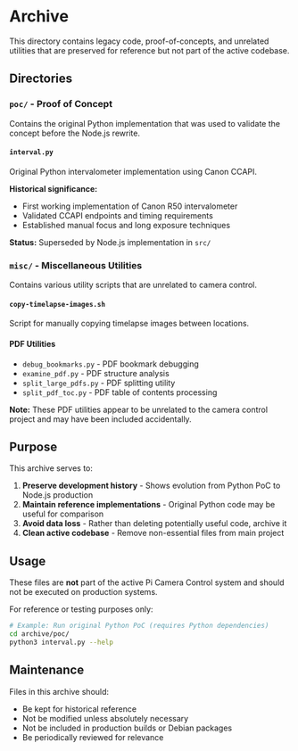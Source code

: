 # Archive

This directory contains legacy code, proof-of-concepts, and unrelated utilities that are preserved for reference but not part of the active codebase.

## Directories

### `poc/` - Proof of Concept
Contains the original Python implementation that was used to validate the concept before the Node.js rewrite.

#### `interval.py`
Original Python intervalometer implementation using Canon CCAPI.

**Historical significance:**
- First working implementation of Canon R50 intervalometer
- Validated CCAPI endpoints and timing requirements
- Established manual focus and long exposure techniques

**Status:** Superseded by Node.js implementation in `src/`

### `misc/` - Miscellaneous Utilities
Contains various utility scripts that are unrelated to camera control.

#### `copy-timelapse-images.sh`
Script for manually copying timelapse images between locations.

#### PDF Utilities
- `debug_bookmarks.py` - PDF bookmark debugging
- `examine_pdf.py` - PDF structure analysis
- `split_large_pdfs.py` - PDF splitting utility
- `split_pdf_toc.py` - PDF table of contents processing

**Note:** These PDF utilities appear to be unrelated to the camera control project and may have been included accidentally.

## Purpose

This archive serves to:

1. **Preserve development history** - Shows evolution from Python PoC to Node.js production
2. **Maintain reference implementations** - Original Python code may be useful for comparison
3. **Avoid data loss** - Rather than deleting potentially useful code, archive it
4. **Clean active codebase** - Remove non-essential files from main project

## Usage

These files are **not** part of the active Pi Camera Control system and should not be executed on production systems.

For reference or testing purposes only:
```bash
# Example: Run original Python PoC (requires Python dependencies)
cd archive/poc/
python3 interval.py --help
```

## Maintenance

Files in this archive should:
- Be kept for historical reference
- Not be modified unless absolutely necessary
- Not be included in production builds or Debian packages
- Be periodically reviewed for relevance